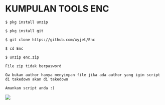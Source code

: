 # KUMPULAN TOOLS ENC 

`$ pkg install unzip`

`$ pkg install git`

`$ git clone https://github.com/xyjet/Enc`

`$ cd Enc`

`$ unzip enc.zip`

`File zip tidak berpasword`

`Gw bukan author hanya menyimpan file jika ada author yang igin script  di takedown akan di takedown`

`Amankan script anda :)`

<img src ="https://github.com/xyjet/Enc/blob/main/1.jpg">
